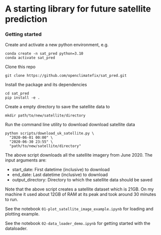 # A starting library for future satellite prediction


### Getting started

Create and activate a new python environment, e.g.

```
conda create -n sat_pred python=3.10
conda activate sat_pred
```

Clone this repo

```
git clone https://github.com/openclimatefix/sat_pred.git

```

Install the package and its dependencies

```
cd sat_pred
pip install -e .
```

Create a empty directory to save the satellite data to

```
mkdir path/to/new/satellite/directory
```

Run the command line utility to download download satellite data

```
python scripts/download_uk_satellite.py \
  "2020-06-01 00:00" \
  "2020-06-30 23:55" \
  "path/to/new/satellite/directory"
```

The above script downloads all the satellite imagery from June 2020. The input arguments are:
 - start_date: First datetime (inclusive) to download
 - end_date: Last datetime (inclusive) to download
 - output_directory: Directory to which the satellite data should be saved

Note that the above script creates a satellite dataset which is 21GB. On my machine it used about
12GB of RAM at its peak and took around 30 minutes to run.


See the notebook `01-plot_satellite_image_example.ipynb` for loading and plotting example.


See the notebook `02-data_loader_demo.ipynb` for getting started with the dataloader.